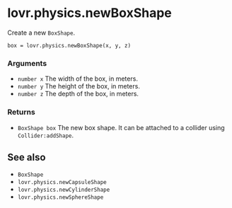 <!--
category: reference
-->

lovr.physics.newBoxShape
===

Create a new `BoxShape`.

    box = lovr.physics.newBoxShape(x, y, z)

### Arguments

- `number x` The width of the box, in meters.
- `number y` The height of the box, in meters.
- `number z` The depth of the box, in meters.

### Returns

- `BoxShape box` The new box shape.  It can be attached to a collider using `Collider:addShape`.

See also
---

- `BoxShape`
- `lovr.physics.newCapsuleShape`
- `lovr.physics.newCylinderShape`
- `lovr.physics.newSphereShape`
